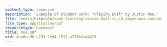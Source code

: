 ```yaml
---
content_type: resource
description: 'Example of student work: "Playing Evil" by Justin Moe.'
file: /media/https%3A/open-learning-course-data-rc.s3.amazonaws.com/cms-600-videogame-theory-and-analysis-fall-2007/4ea6eadbe2332ed41511a736b1a44423_moe.pdf
file_type: application/pdf
resourcetype: Document
title: moe.pdf
uid: 4ea6eadb-e233-2ed4-1511-a736b1a44423
---
```

